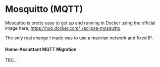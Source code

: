 # Mosquitto (MQTT)

Mosquitto is pretty easy to get up and running in Docker using the official image here; https://hub.docker.com/_/eclipse-mosquitto

The only real change I made was to use a macvlan network and fixed IP.

#### Home-Assisttant MQTT Migration

TBC...
